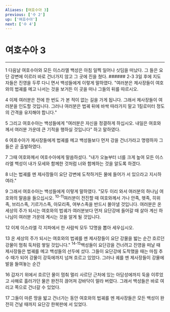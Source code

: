 ```yaml
---
Aliases: [여호수아 3]
previous: ['수 2']
up: ['여호수아']
next: ['수 4']
---
```

# 여호수아 3

***


1 다음날 여호수아와 모든 이스라엘 백성은 아침 일찍 일어나 싯딤을 떠났다. 그 들은 요단 강변에 이르러 바로 건너가지 않고 그 곳에 진을 쳤다. ###### 2-3 3일 후에 지도자들은 진영을 두루 다니 면서 백성들에게 이렇게 말하였다. "여러분은 제사장들이 여호와의 법궤를 메고 나서는 것을 보거든 이 곳을 떠나 그들의 뒤를 따르시오. 

4 이제 여러분은 전에 한 번도 가 본 적이 없는 길을 가게 됩니다. 그래서 제사장들이 여러분을 인도할 것입니다. 그러나 여러분은 법궤 뒤에 바싹 따라가지 말고 1킬로미터 정도의 간격을 유지해야 합니다." 

5 그리고 여호수아는 백성들에게 "여러분은 자신을 정결하게 하십시오. 내일은 여호와께서 여러분 가운데 큰 기적을 행하실 것입니다" 하고 말하였다. 

6 여호수아가 제사장들에게 법궤를 메고 백성들보다 먼저 강을 건너가라고 명령하자 그들은 곧 출발하였다. 

7 그때 여호와께서 여호수아에게 말씀하셨다. "내가 오늘부터 너를 크게 높여 모든 이스라엘 백성이 내가 모세와 함께한 것처럼 너와 함께하는 것을 알도록 하겠다. 

8 너는 법궤를 멘 제사장들이 요단 강변에 도착하거든 물에 들어가 서 있으라고 지시하여라." 

9 그래서 여호수아는 백성들에게 이렇게 말하였다. "모두 이리 와서 여러분의 하나님 여호와의 말씀을 들으십시오. <sup class="versenum">10-11</sup>여러분이 전진할 때 여호와께서 가나 안족, 헷족, 히위족, 브리스족, 기르가스족, 아모리족, 여부스족을 반드시 몰아낼 것입니다. 여러분은 온 세상의 주가 되시는 여호와의 법궤가 여러분보다 먼저 요단강에 들어갈 때 살아 계신 하나님이 여러분 가운데 계시는 것을 알게 될 것입니다. 

12 이제 이스라엘 각 지파에서 한 사람씩 모두 12명을 뽑아 세우십시오. 

13 온 세상의 주가 되시는 여호와의 법궤를 멘 제사장들이 요단 강물을 밟는 순간 흐르던 강물이 멈춰 둑처럼 쌓일 것입니다." <sup class="versenum">14-15</sup>백성들이 요단강을 건너려고 진영을 떠날 때 제사장들은 법궤를 메고 백성들의 선두에 섰다. 그들이 요단강에 도착했을 때는 마침 추수 때가 되어 강물이 강둑에까지 넘쳐 흐르고 있었다. 그러나 궤를 멘 제사장들이 강물에 발을 들여놓는 순간 

16 갑자기 위에서 흐르던 물이 멈춰 멀리 사르단 근처에 있는 아담성에까지 둑을 이루었고 사해로 흘러가던 물은 완전히 끊어져 강바닥이 말라 버렸다. 그래서 백성들은 바로 여리고 쪽으로 건너갈 수 있었다. 

17 그들이 마른 땅을 밟고 건너가는 동안 여호와의 법궤를 멘 제사장들은 모든 백성이 완전히 건널 때까지 요단강 한복판에 서 있었다.
